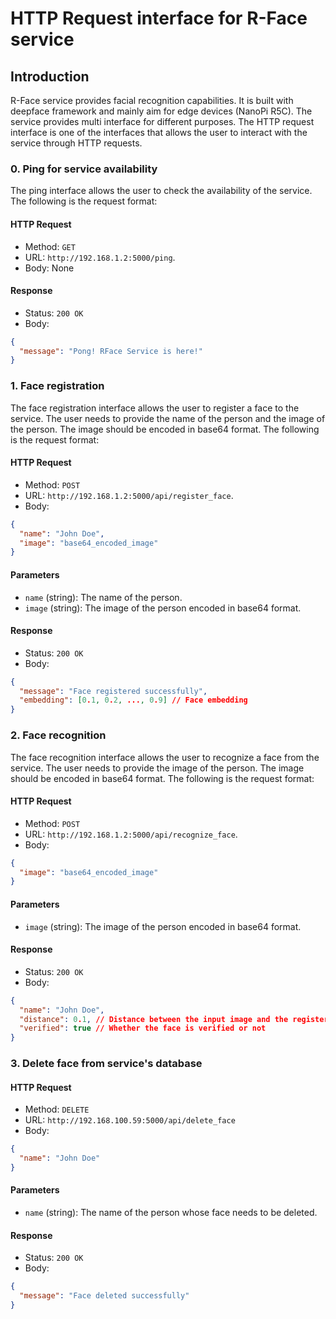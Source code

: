# HTTP Request interface for R-Face service

## Introduction

R-Face service provides facial recognition capabilities. It is built with deepface framework and mainly aim for edge devices (NanoPi R5C). The service provides multi interface for different purposes. The HTTP request interface is one of the interfaces that allows the user to interact with the service through HTTP requests.

### 0. Ping for service availability

The ping interface allows the user to check the availability of the service. The following is the request format:

#### HTTP Request

- Method: `GET`
- URL: `http://192.168.1.2:5000/ping`.
- Body: None

#### Response

- Status: `200 OK`
- Body:
```json
{
  "message": "Pong! RFace Service is here!"
}
```

### 1. Face registration

The face registration interface allows the user to register a face to the service. The user needs to provide the name of the person and the image of the person. The image should be encoded in base64 format. The following is the request format:

#### HTTP Request

- Method: `POST`
- URL: `http://192.168.1.2:5000/api/register_face`.
- Body:
```json
{
  "name": "John Doe",
  "image": "base64_encoded_image"
}
```

#### Parameters

- `name` (string): The name of the person.
- `image` (string): The image of the person encoded in base64 format.

#### Response

- Status: `200 OK`
- Body:
```json
{
  "message": "Face registered successfully",
  "embedding": [0.1, 0.2, ..., 0.9] // Face embedding
}
```

### 2. Face recognition

The face recognition interface allows the user to recognize a face from the service. The user needs to provide the image of the person. The image should be encoded in base64 format. The following is the request format:

#### HTTP Request

- Method: `POST`
- URL: `http://192.168.1.2:5000/api/recognize_face`.
- Body:
```json
{
  "image": "base64_encoded_image"
}
```

#### Parameters

- `image` (string): The image of the person encoded in base64 format.

#### Response

- Status: `200 OK`
- Body:
```json
{
  "name": "John Doe",
  "distance": 0.1, // Distance between the input image and the registered face
  "verified": true // Whether the face is verified or not
}
```

### 3. Delete face from service's database

#### HTTP Request

- Method: `DELETE`
- URL: `http://192.168.100.59:5000/api/delete_face`
- Body:
```json
{
  "name": "John Doe"
}
```

#### Parameters

- `name` (string): The name of the person whose face needs to be deleted.

#### Response

- Status: `200 OK`
- Body:
```json
{
  "message": "Face deleted successfully"
}
```